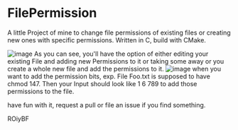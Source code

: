 # FilePermission

A little Project of mine to change file permissions of existing files or creating new ones with specific permissions.
Written in C, build with CMake.

![image](https://github.com/Sveppg/FilePermission/assets/54738234/567f3eaf-d0dc-47f2-a99c-178e55abb4f6)
As you can see, you'll have the option of either editing your existing File and adding new Permissions to it or taking some away or you create a whole new file and add the permissions to it.
![image](https://github.com/Sveppg/FilePermission/assets/54738234/1cf0e82a-c08c-4f38-b8a1-6ba54721b2bb)
when you want to add the permission bits, exp. File Foo.txt is supposed to have chmod 147. Then your Input should look like 1 6 789 to add those permissions to the file.

have fun with it, request a pull or file an issue if you find something.

ROiyBF
